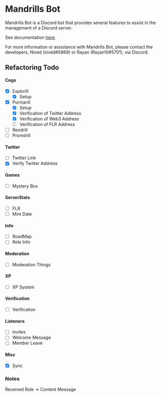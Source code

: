 # Mandrills Bot
Mandrills Bot is a Discord bot that provides several features to assist in the management of a Discord server.

See documentation [here](doc.md).

For more information or assistance with Mandrills Bot, please contact the developers, Nived (nivéd#5869) or Rayan (Rayan10#5701), via Discord.


## Refactoring Todo 

#### Cogs
- [x] Explorill
  - [x] Setup
- [x] Purmarill
  - [x] Setup
  - [x] Verification of Twitter Address
  - [x] Verification of Web3 Address
  - [ ] Verification of FLR Address
- [ ] Rendrill
- [ ] Promdrill

#### Twitter
- [ ] Twitter Link
- [x] Verify Twitter Address

#### Games
- [ ] Mystery Box

#### ServerStats
- [ ] FLR
- [ ] Mint Date

#### Info
- [ ] RoadMap
- [ ] Role Info

#### Moderation
- [ ] Moderation Things

#### XP
- [ ] XP System

#### Verification
- [ ] Verification

#### Listeners
- [ ] Invites
- [ ] Welcome Message
- [ ] Member Leave

#### Misc
- [x] Sync

### Notes
Received Role -> Content Message
